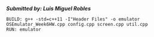 ***Submitted by: Luis Miguel Robles***
    
    BUILD: g++ -std=c++11 -I"Header Files" -o emulator OSEmulator_Week6HW.cpp config.cpp screen.cpp util.cpp
    RUN: emulator
